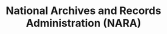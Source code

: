 ---
layout: repo
title: "National Archives and Records Administration (NARA)"
id: 24090
permalink: repos/24090/
---